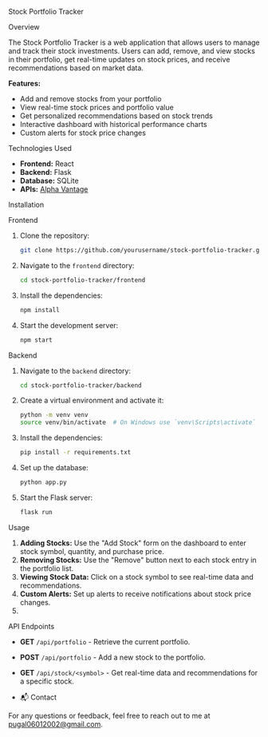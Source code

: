 

Stock Portfolio Tracker

 Overview

The Stock Portfolio Tracker is a web application that allows users to manage and track their stock investments. Users can add, remove, and view stocks in their portfolio, get real-time updates on stock prices, and receive recommendations based on market data.

**Features:**
- Add and remove stocks from your portfolio
- View real-time stock prices and portfolio value
- Get personalized recommendations based on stock trends
- Interactive dashboard with historical performance charts
- Custom alerts for stock price changes

Technologies Used

- **Frontend:** React
- **Backend:** Flask
- **Database:** SQLite
- **APIs:** [Alpha Vantage](https://www.alphavantage.co) 

Installation

 Frontend

1. Clone the repository:

    ```bash
    git clone https://github.com/yourusername/stock-portfolio-tracker.git
    ```

2. Navigate to the `frontend` directory:

    ```bash
    cd stock-portfolio-tracker/frontend
    ```

3. Install the dependencies:

    ```bash
    npm install
    ```

4. Start the development server:

    ```bash
    npm start
    ```

 Backend

1. Navigate to the `backend` directory:

    ```bash
    cd stock-portfolio-tracker/backend
    ```

2. Create a virtual environment and activate it:

    ```bash
    python -m venv venv
    source venv/bin/activate  # On Windows use `venv\Scripts\activate`
    ```

3. Install the dependencies:

    ```bash
    pip install -r requirements.txt
    ```

4. Set up the database:

    ```bash
    python app.py
    ```

5. Start the Flask server:

    ```bash
    flask run
    ```

Usage

1. **Adding Stocks:** Use the "Add Stock" form on the dashboard to enter stock symbol, quantity, and purchase price.
2. **Removing Stocks:** Use the "Remove" button next to each stock entry in the portfolio list.
3. **Viewing Stock Data:** Click on a stock symbol to see real-time data and recommendations.
4. **Custom Alerts:** Set up alerts to receive notifications about stock price changes.
5. 
 API Endpoints

- **GET** `/api/portfolio` - Retrieve the current portfolio.
- **POST** `/api/portfolio` - Add a new stock to the portfolio.
- **GET** `/api/stock/<symbol>` - Get real-time data and recommendations for a specific stock.

- 📬 Contact

For any questions or feedback, feel free to reach out to me at pugal06012002@gmail.com.




